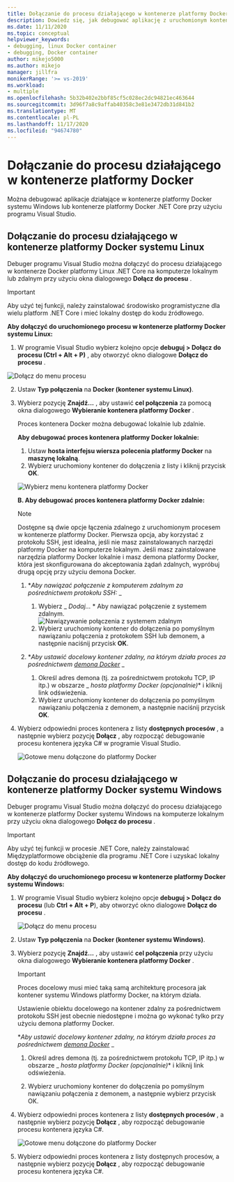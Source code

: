 ```yaml
---
title: Dołączanie do procesu działającego w kontenerze platformy Docker
description: Dowiedz się, jak debugować aplikację z uruchomionym kontenerem platformy Docker przy użyciu programu Visual Studio
ms.date: 11/11/2020
ms.topic: conceptual
helpviewer_keywords:
- debugging, linux Docker container
- debugging, Docker container
author: mikejo5000
ms.author: mikejo
manager: jillfra
monikerRange: '>= vs-2019'
ms.workload:
- multiple
ms.openlocfilehash: 5b32b402e2bbf85cf5c028ec2dc94821ec463644
ms.sourcegitcommit: 3d96f7a8c9affab40358c3e81e3472db31d841b2
ms.translationtype: MT
ms.contentlocale: pl-PL
ms.lasthandoff: 11/17/2020
ms.locfileid: "94674780"
---
```

# <a name="attach-to-a-process-running-on-a-docker-container"></a>Dołączanie do procesu działającego w kontenerze platformy Docker 

Można debugować aplikacje działające w kontenerze platformy Docker systemu Windows lub kontenerze platformy Docker .NET Core przy użyciu programu Visual Studio.

## <a name="attach-to-a-process-running-on-a-linux-docker-container"></a>Dołączanie do procesu działającego w kontenerze platformy Docker systemu Linux

Debuger programu Visual Studio można dołączyć do procesu działającego w kontenerze Docker platformy Linux .NET Core na komputerze lokalnym lub zdalnym przy użyciu okna dialogowego **Dołącz do procesu** .

> [!IMPORTANT]
> Aby użyć tej funkcji, należy zainstalować środowisko programistyczne dla wielu platform .NET Core i mieć lokalny dostęp do kodu źródłowego.

**Aby dołączyć do uruchomionego procesu w kontenerze platformy Docker systemu Linux:**

1. W programie Visual Studio wybierz kolejno opcje **debuguj > Dołącz do procesu (Ctrl + Alt + P)** , aby otworzyć okno dialogowe **Dołącz do procesu** .

![Dołącz do menu procesu](../debugger/media/attach-process-menu.png "Attach_To_Process_Menu")

2. Ustaw **Typ połączenia** na **Docker (kontener systemu Linux)**.
3. Wybierz pozycję **Znajdź...** , aby ustawić **cel połączenia** za pomocą okna dialogowego **Wybieranie kontenera platformy Docker** .

    Proces kontenera Docker można debugować lokalnie lub zdalnie.

    **Aby debugować proces kontenera platformy Docker lokalnie:**
    1. Ustaw **hosta interfejsu wiersza polecenia platformy Docker** na **maszynę lokalną**.
    1. Wybierz uruchomiony kontener do dołączenia z listy i kliknij przycisk **OK**.

    ![Wybierz menu kontenera platformy Docker](../debugger/media/select-docker-container.png "Select_Docker_Container_Menu")

    **B. Aby debugować proces kontenera platformy Docker zdalnie:**

    > [!NOTE]
    > Dostępne są dwie opcje łączenia zdalnego z uruchomionym procesem w kontenerze platformy Docker. Pierwsza opcja, aby korzystać z protokołu SSH, jest idealna, jeśli nie masz zainstalowanych narzędzi platformy Docker na komputerze lokalnym.  Jeśli masz zainstalowane narzędzia platformy Docker lokalnie i masz demona platformy Docker, która jest skonfigurowana do akceptowania żądań zdalnych, wypróbuj drugą opcję przy użyciu demona Docker.

    1. **_Aby nawiązać połączenie z komputerem zdalnym za pośrednictwem protokołu SSH:_* _
        1. Wybierz _ *Dodaj...* * Aby nawiązać połączenie z systemem zdalnym.<br/>
        ![Nawiązywanie połączenia z systemem zdalnym](../debugger/media/connect-remote-system.png "Nawiązywanie połączenia z systemem zdalnym")
        1. Wybierz uruchomiony kontener do dołączenia po pomyślnym nawiązaniu połączenia z protokołem SSH lub demonem, a następnie naciśnij przycisk **OK**.

    1. **_Aby ustawić docelowy kontener zdalny, na którym działa proces za pośrednictwem [demona Docker](https://docs.docker.com/engine/reference/commandline/dockerd/)_* _
        1. Określ adres demona (tj. za pośrednictwem protokołu TCP, IP itp.) w obszarze _ *hosta platformy Docker (opcjonalnie)** i kliknij link odświeżenia.
        1. Wybierz uruchomiony kontener do dołączenia po pomyślnym nawiązaniu połączenia z demonem, a następnie naciśnij przycisk **OK**.

4. Wybierz odpowiedni proces kontenera z listy **dostępnych procesów** , a następnie wybierz pozycję **Dołącz** , aby rozpocząć debugowanie procesu kontenera języka C# w programie Visual Studio.

    ![Gotowe menu dołączone do platformy Docker](../debugger/media/docker-attach-complete.png "Ukończono menu dołączania Docker systemu Linux")

## <a name="attach-to-a-process-running-on-a-windows-docker-container"></a>Dołączanie do procesu działającego w kontenerze platformy Docker systemu Windows

Debuger programu Visual Studio można dołączyć do procesu działającego w kontenerze platformy Docker systemu Windows na komputerze lokalnym przy użyciu okna dialogowego **Dołącz do procesu** .

> [!IMPORTANT]
> Aby użyć tej funkcji w procesie .NET Core, należy zainstalować Międzyplatformowe obciążenie dla programu .NET Core i uzyskać lokalny dostęp do kodu źródłowego.

**Aby dołączyć do uruchomionego procesu w kontenerze platformy Docker systemu Windows:**

1. W programie Visual Studio wybierz kolejno opcje **debuguj > Dołącz do procesu** (lub **Ctrl + Alt + P**), aby otworzyć okno dialogowe **Dołącz do procesu** .

   ![Dołącz do menu procesu](../debugger/media/attach-process-menu-docker-windows.png "Attach_To_Process_Menu")

2. Ustaw **Typ połączenia** na **Docker (kontener systemu Windows)**.
3. Wybierz pozycję **Znajdź...** , aby ustawić **cel połączenia** przy użyciu okna dialogowego **Wybieranie kontenera platformy Docker** .

    > [!IMPORTANT]
    > Proces docelowy musi mieć taką samą architekturę procesora jak kontener systemu Windows platformy Docker, na którym działa.

   Ustawienie obiektu docelowego na kontener zdalny za pośrednictwem protokołu SSH jest obecnie niedostępne i można go wykonać tylko przy użyciu demona platformy Docker.

    **_Aby ustawić docelowy kontener zdalny, na którym działa proces za pośrednictwem [demona Docker](https://docs.docker.com/engine/reference/commandline/dockerd/)_* _
    1. Określ adres demona (tj. za pośrednictwem protokołu TCP, IP itp.) w obszarze _ *hosta platformy Docker (opcjonalnie)** i kliknij link odświeżenia.

    1. Wybierz uruchomiony kontener do dołączenia po pomyślnym nawiązaniu połączenia z demonem, a następnie wybierz przycisk OK.

4. Wybierz odpowiedni proces kontenera z listy **dostępnych procesów** , a następnie wybierz pozycję **Dołącz** , aby rozpocząć debugowanie procesu kontenera języka C#.

    ![Gotowe menu dołączone do platformy Docker](../debugger/media/docker-attach-complete-windows.png "Zakończono menu dołączania Docker systemu Windows")

5.  Wybierz odpowiedni proces kontenera z listy dostępnych procesów, a następnie wybierz pozycję **Dołącz** , aby rozpocząć debugowanie procesu kontenera języka C#.